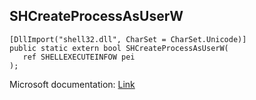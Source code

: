 ## SHCreateProcessAsUserW

```
[DllImport("shell32.dll", CharSet = CharSet.Unicode)]
public static extern bool SHCreateProcessAsUserW(
   ref SHELLEXECUTEINFOW pei
);
```

Microsoft documentation: [Link](https://docs.microsoft.com/en-us/windows/win32/api/shellapi/nf-shellapi-shcreateprocessasuserw)
